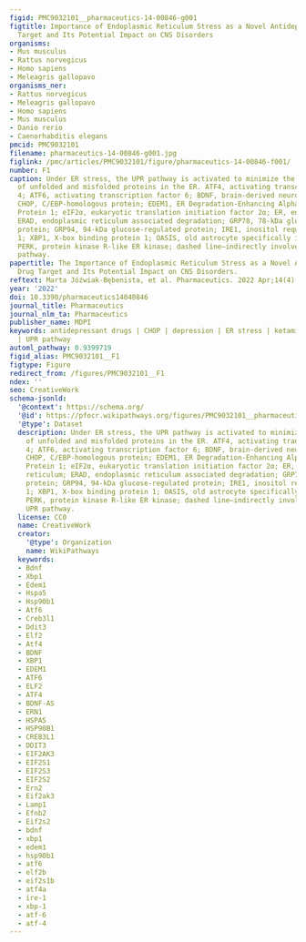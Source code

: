 ```yaml
---
figid: PMC9032101__pharmaceutics-14-00846-g001
figtitle: Importance of Endoplasmic Reticulum Stress as a Novel Antidepressant Drug
  Target and Its Potential Impact on CNS Disorders
organisms:
- Mus musculus
- Rattus norvegicus
- Homo sapiens
- Meleagris gallopavo
organisms_ner:
- Rattus norvegicus
- Meleagris gallopavo
- Homo sapiens
- Mus musculus
- Danio rerio
- Caenorhabditis elegans
pmcid: PMC9032101
filename: pharmaceutics-14-00846-g001.jpg
figlink: /pmc/articles/PMC9032101/figure/pharmaceutics-14-00846-f001/
number: F1
caption: Under ER stress, the UPR pathway is activated to minimize the accumulation
  of unfolded and misfolded proteins in the ER. ATF4, activating transcription factor
  4; ATF6, activating transcription factor 6; BDNF, brain-derived neurotrophin factor;
  CHOP, C/EBP-homologous protein; EDEM1, ER Degradation-Enhancing Alpha-Mannosidase-Like
  Protein 1; eIF2α, eukaryotic translation initiation factor 2α; ER, endoplasmic reticulum;
  ERAD, endoplasmic reticulum associated degradation; GRP78, 78-kDa glucose-regulated
  protein; GRP94, 94-kDa glucose-regulated protein; IRE1, inositol requiring enzyme
  1; XBP1, X-box binding protein 1; OASIS, old astrocyte specifically induced substance;
  PERK, protein kinase R-like ER kinase; dashed line—indirectly involved in the UPR
  pathway.
papertitle: The Importance of Endoplasmic Reticulum Stress as a Novel Antidepressant
  Drug Target and Its Potential Impact on CNS Disorders.
reftext: Marta Jóźwiak-Bębenista, et al. Pharmaceutics. 2022 Apr;14(4):846.
year: '2022'
doi: 10.3390/pharmaceutics14040846
journal_title: Pharmaceutics
journal_nlm_ta: Pharmaceutics
publisher_name: MDPI
keywords: antidepressant drugs | CHOP | depression | ER stress | ketamine | OASIS
  | UPR pathway
automl_pathway: 0.9399719
figid_alias: PMC9032101__F1
figtype: Figure
redirect_from: /figures/PMC9032101__F1
ndex: ''
seo: CreativeWork
schema-jsonld:
  '@context': https://schema.org/
  '@id': https://pfocr.wikipathways.org/figures/PMC9032101__pharmaceutics-14-00846-g001.html
  '@type': Dataset
  description: Under ER stress, the UPR pathway is activated to minimize the accumulation
    of unfolded and misfolded proteins in the ER. ATF4, activating transcription factor
    4; ATF6, activating transcription factor 6; BDNF, brain-derived neurotrophin factor;
    CHOP, C/EBP-homologous protein; EDEM1, ER Degradation-Enhancing Alpha-Mannosidase-Like
    Protein 1; eIF2α, eukaryotic translation initiation factor 2α; ER, endoplasmic
    reticulum; ERAD, endoplasmic reticulum associated degradation; GRP78, 78-kDa glucose-regulated
    protein; GRP94, 94-kDa glucose-regulated protein; IRE1, inositol requiring enzyme
    1; XBP1, X-box binding protein 1; OASIS, old astrocyte specifically induced substance;
    PERK, protein kinase R-like ER kinase; dashed line—indirectly involved in the
    UPR pathway.
  license: CC0
  name: CreativeWork
  creator:
    '@type': Organization
    name: WikiPathways
  keywords:
  - Bdnf
  - Xbp1
  - Edem1
  - Hspa5
  - Hsp90b1
  - Atf6
  - Creb3l1
  - Ddit3
  - Elf2
  - Atf4
  - BDNF
  - XBP1
  - EDEM1
  - ATF6
  - ELF2
  - ATF4
  - BDNF-AS
  - ERN1
  - HSPA5
  - HSP90B1
  - CREB3L1
  - DDIT3
  - EIF2AK3
  - EIF2S1
  - EIF2S3
  - EIF2S2
  - Ern2
  - Eif2ak3
  - Lamp1
  - Efnb2
  - Eif2s2
  - bdnf
  - xbp1
  - edem1
  - hsp90b1
  - atf6
  - elf2b
  - eif2s1b
  - atf4a
  - ire-1
  - xbp-1
  - atf-6
  - atf-4
---
```

